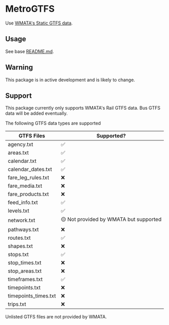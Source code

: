 #  MetroGTFS

Use [WMATA's Static GTFS data](https://developer.wmata.com/docs/services/gtfs/operations/bus-gtfs-static).

## Usage

See base [README.md](../../README.md).

## Warning

This package is in active development and is likely to change.

## Support

This package currently only supports WMATA's Rail GTFS data. Bus GTFS data will be added eventually.

The following GTFS data types are supported

| GTFS Files | Supported? |  
| - | - |
| agency.txt | ✅ | 
| areas.txt | ✅ |
| calendar.txt | ✅ | 
| calendar_dates.txt | ✅ | 
| fare_leg_rules.txt | ❌ |
| fare_media.txt | ❌ |
| fare_products.txt | ❌ |
| feed_info.txt | ✅ | 
| levels.txt | ✅ |
| network.txt | 🟡 Not provided by WMATA but supported |
| pathways.txt | ❌ | 
| routes.txt | ✅ | 
| shapes.txt | ❌ | 
| stops.txt | ✅ | 
| stop_times.txt | ❌ |
| stop_areas.txt | ❌ |
| timeframes.txt | ✅ |
| timepoints.txt | ❌ |
| timepoints_times.txt | ❌ |
| trips.txt | ❌ | 


Unlisted GTFS files are not provided by WMATA.
